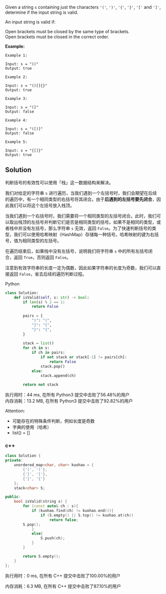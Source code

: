 Given a string ```s``` containing just the characters ```'('```, `')'`, `'{'`, `'}'`, `'['` and `']'`, determine if the input string is valid.

An input string is valid if:

Open brackets must be closed by the same type of brackets.  
Open brackets must be closed in the correct order.

**Example:**
```
Example 1:

Input: s = "()"
Output: true

Example 2:

Input: s = "()[]{}"
Output: true

Example 3:

Input: s = "(]"
Output: false

Example 4:

Input: s = "([)]"
Output: false

Example 5:

Input: s = "{[]}"
Output: true
```

## Solution
判断括号的有效性可以使用「栈」这一数据结构来解决。

我们对给定的字符串 `s` 进行遍历，当我们遇到一个左括号时，我们会期望在后续的遍历中，有一个相同类型的右括号将其闭合。由于**后遇到的左括号要先闭合**，因此我们可以将这个左括号放入栈顶。

当我们遇到一个右括号时，我们需要将一个相同类型的左括号闭合。此时，我们可以取出栈顶的左括号并判断它们是否是相同类型的括号。如果不是相同的类型，或者栈中并没有左括号，那么字符串 `s` 无效，返回 `False`。为了快速判断括号的类型，我们可以使用哈希映射（HashMap）存储每一种括号。哈希映射的键为右括号，值为相同类型的左括号。

在遍历结束后，如果栈中没有左括号，说明我们将字符串 `s` 中的所有左括号闭合，返回 `True`，否则返回 `False`。

注意到有效字符串的长度一定为偶数，因此如果字符串的长度为奇数，我们可以直接返回 ```False```，省去后续的遍历判断过程。

Python
```python
class Solution:
    def isValid(self, s: str) -> bool:
        if len(s) % 2 == 1:
            return False
        
        pairs = {
            ")": "(",
            "]": "[",
            "}": "{",
        }
        
        stack = list()
        for ch in s:
            if ch in pairs:
                if not stack or stack[-1] != pairs[ch]:
                    return False
                stack.pop()
            else:
                stack.append(ch)
        
        return not stack
```
执行用时：44 ms, 在所有 Python3 提交中击败了56.48%的用户  
内存消耗：13.2 MB, 在所有 Python3 提交中击败了92.82%的用户

Attention:
- 可能存在的特殊条件判断，例如长度是奇数
- 字典的使用（哈希）
- list() = []

### c++

```c++
class Solution {
private:
    unordered_map<char, char> kuohao = {
        {')', '('},
        {']', '['},
        {'}', '{'}
    };
    stack<char> S;

public:
    bool isValid(string s) {
        for (const auto& ch : s){
            if (kuohao.find(ch) != kuohao.end()){
                if (S.empty() || S.top() != kuohao.at(ch))
                    return false;
		S.pop();
            }
            else{
                S.push(ch);
            }
        }

        return S.empty();
    }
};
```

执行用时：0 ms, 在所有 C++ 提交中击败了100.00%的用户

内存消耗：6.3 MB, 在所有 C++ 提交中击败了87.10%的用户
